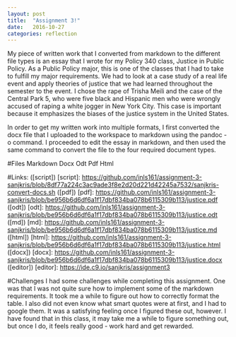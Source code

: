 ```yaml
---
layout: post
title:  "Assignment 3!"
date:   2016-10-27
categories: reflection
---
```

My piece of written work that I converted from markdown to the different file types is an essay that I wrote for my Policy 340 class, Justice in Public Policy. As a Public Policy major, this is one of the classes that I had to take to fulfill my major requirements. We had to look at a case study of a real life event and apply theories of justice that we had learned throughout the semester to the event. I chose the rape of Trisha Meili and the case of the Central Park 5, who were five black and Hispanic men who were wrongly accused of raping a white jogger in New York City. This case is important because it emphasizes the biases of the justice system in the United States.

In order to get my written work into multiple formats, I first converted the docx file that I uploaded to the workspace to markdown using the pandoc -o command. I proceeded to edit the essay in markdown, and then used the same command to convert the file to the four required document types.

#Files
Markdown
Docx
Odt
Pdf
Html

#Links:
([script])
[script]: https://github.com/inls161/assignment-3-sanjkris/blob/8df77a224c3ac9ade3f8e2d20d221d42245a7532/sanjkris-convert-docs.sh
([pdf])
[pdf]: https://github.com/inls161/assignment-3-sanjkris/blob/be956b6d6df6a1f17dbf834ba078b6115309b113/justice.pdf
([odt])
[odt]: https://github.com/inls161/assignment-3-sanjkris/blob/be956b6d6df6a1f17dbf834ba078b6115309b113/justice.odt
([md])
[md]: https://github.com/inls161/assignment-3-sanjkris/blob/be956b6d6df6a1f17dbf834ba078b6115309b113/justice.md
([html])
[html]: https://github.com/inls161/assignment-3-sanjkris/blob/be956b6d6df6a1f17dbf834ba078b6115309b113/justice.html
([docx])
[docx]: https://github.com/inls161/assignment-3-sanjkris/blob/be956b6d6df6a1f17dbf834ba078b6115309b113/justice.docx
([editor])
[editor]: https://ide.c9.io/sanjkris/assignment3

#Challenges
I had some challenges while completing this assignment. One was that I was not quite sure how to implement some of the markdown requirements. It took me a while to figure out how to correctly format the table. I also did not even know what smart quotes were at first, and I had to google them. It was a satisfying feeling once I figured these out, however. I have found that in this class, it may take me a while to figure something out, but once I do, it feels really good - work hard and get rewarded.





